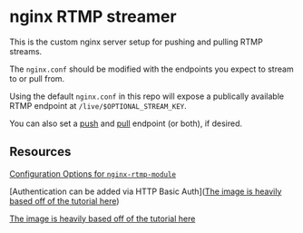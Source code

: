 # nginx RTMP streamer

This is the custom nginx server setup for pushing and pulling RTMP streams.

The `nginx.conf` should be modified with the endpoints you expect to stream to or pull from.

Using the default `nginx.conf` in this repo will expose a publically available RTMP endpoint at `/live/$OPTIONAL_STREAM_KEY`.

You can also set a [push](https://github.com/arut/nginx-rtmp-module/wiki/Directives#push) and [pull](https://github.com/arut/nginx-rtmp-module/wiki/Directives#pull) endpoint (or both), if desired.

## Resources

[Configuration Options for `nginx-rtmp-module`](https://github.com/arut/nginx-rtmp-module/wiki/Directives)

[Authentication can be added via HTTP Basic Auth]([The image is heavily based off of the tutorial here](https://obsproject.com/forum/resources/how-to-set-up-your-own-private-rtmp-server-using-nginx.50/))

[The image is heavily based off of the tutorial here](https://obsproject.com/forum/resources/how-to-set-up-your-own-private-rtmp-server-using-nginx.50/)
